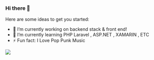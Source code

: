 ### Hi there 👋

Here are some ideas to get you started:

- 🔭 I’m currently working on backend stack & front end!
- 🌱 I’m currently learning PHP Laravel , ASP.NET  , XAMARIN , ETC
- ⚡ Fun fact: I Love Pop Punk Music

<img src="https://github-readme-stats.vercel.app/api?username=SyahinSyah&&show_icons=true&title_color=#000000&icon_color=#000000&text_color=#000000&bg_color=ffffff">
